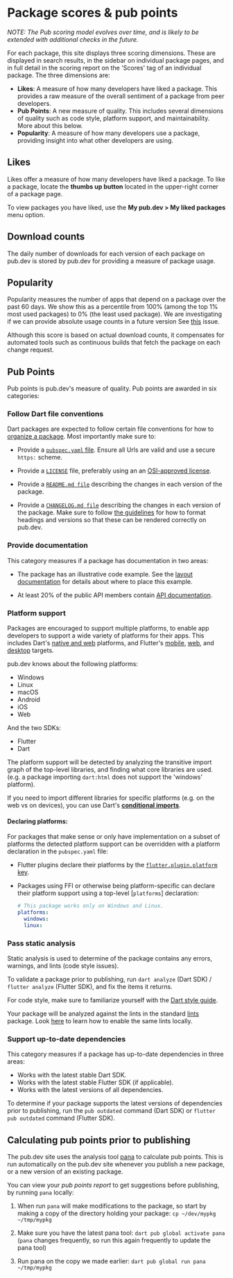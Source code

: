 # Package scores & pub points

*NOTE: The Pub scoring model evolves over time, and is likely to be extended
with additional checks in the future.*

For each package, this site displays three scoring dimensions. These are
displayed in search results, in the sidebar on individual package pages, and in
full detail in the scoring report on the 'Scores' tag of an individual package.
The three dimensions are:

  - **Likes**: A measure of how many developers have liked a package. This
    provides a raw measure of the overall sentiment of a package from peer
    developers.
  - **Pub Points**: A new measure of quality. This includes several dimensions
    of quality such as code style, platform support, and maintainability. More
    about this below.
  - **Popularity**: A measure of how many developers use a package, providing
    insight into what other developers are using.

## Likes

Likes offer a measure of how many developers have liked a package. To like a
package, locate the **thumbs up button** located in the upper-right corner of a
package page.

To view packages you have liked, use the **My pub.dev > My liked packages** menu
option.

## Download counts

The daily number of downloads for each version of each package on pub.dev is
stored by pub.dev for providing a measure of package usage.

## Popularity

Popularity measures the number of apps that depend on a package over the past 60
days. We show this as a percentile from 100% (among the top 1% most used
packages) to 0% (the least used package). We are investigating if we can provide
absolute usage counts in a future version See
[this](https://github.com/dart-lang/pub-dev/issues/2714) issue.

Although this score is based on actual download counts, it compensates for
automated tools such as continuous builds that fetch the package on each change
request.

## Pub Points

Pub points is pub.dev's measure of quality. Pub points are awarded in six
categories:

### Follow Dart file conventions

Dart packages are expected to follow certain file conventions for how to
[organize a package](https://dart.dev/guides/libraries/create-library-packages#organizing-a-library-package).
Most importantly make sure to:

  - Provide a [`pubspec.yaml` file](https://dart.dev/tools/pub/pubspec). Ensure
    all Urls are valid and use a secure `https:` scheme.

  - Provide a [`LICENSE`](https://dart.dev/tools/pub/package-layout#license)
    file, preferably using an an [OSI-approved
    license](https://opensource.org/licenses).

  - Provide a [`README.md file`](https://dart.dev/tools/pub/package-layout#readmemd)
    describing the changes in each version of the package. 

  - Provide a [`CHANGELOG.md file`](https://dart.dev/tools/pub/package-layout#changelogmd)
    describing the changes in each version of the package. Make sure to follow
    [the guidelines](https://dart.dev/tools/pub/package-layout#changelogmd) for
    how to format headings and versions so that these can be rendered correctly
    on pub.dev.

### Provide documentation

This category measures if a package has documentation in two areas:

  - The package has an illustrative code example. See the [layout
    documentation](https://dart.dev/tools/pub/package-layout#examples) for
    details about where to place this example.

  - At least 20% of the public API members contain [API
    documentation](https://dart.dev/guides/libraries/create-library-packages#documenting-a-library).

### Platform support

Packages are encouraged to support multiple platforms, to enable app developers
to support a wide variety of platforms for their apps. This includes Dart's
[native and web](https://dart.dev/platforms) platforms, and Flutter's
[mobile](https://flutter.dev/docs), [web](https://flutter.dev/web), and
[desktop](https://flutter.dev/desktop) targets.

pub.dev knows about the following platforms:

* Windows
* Linux
* macOS
* Android
* iOS
* Web

And the two SDKs:

* Flutter
* Dart

The platform support will be detected by analyzing the transitive import graph
of the top-level libraries, and finding what core libraries are used. (e.g. a
package importing `dart:html` does not support the 'windows' platform).

If you need to import different libraries for specific platforms (e.g. on the
web vs on devices), you can use Dart's [**conditional
imports**](https://dart.dev/guides/libraries/create-library-packages#conditionally-importing-and-exporting-library-files).

#### Declaring platforms:

For packages that make sense or only have implementation on a subset of 
platforms the detected platform support can be overridden with a platform 
declaration in the `pubspec.yaml` file:

* Flutter plugins declare their platforms by the  [`flutter.plugin.platform`
   key](https://flutter.dev/docs/development/packages-and-plugins/developing-packages#plugin-platforms).

* Packages using FFI or otherwise being platform-specific can declare their
  platform support using a top-level [`platforms`] declaration:

  ```yaml
  # This package works only on Windows and Linux.
  platforms: 
    windows:
    linux:
  ```
### Pass static analysis

Static analysis is used to determine of the package contains any errors,
warnings, and lints (code style issues).

To validate a package prior to publishing, run `dart analyze` (Dart SDK) /
`flutter analyze` (Flutter SDK), and fix the items it returns.

For code style, make sure to familiarize yourself with the [Dart style
guide](https://dart.dev/guides/language/effective-dart/style).

Your package will be analyzed against the lints in the standard
[lints](https://pub.dev/packages/lints) package. Look
[here](https://pub.dev/packages/lints#how-to-enable-these-lints) to learn how to
enable the same lints locally.

### Support up-to-date dependencies

This category measures if a package has up-to-date dependencies in three areas:

  - Works with the latest stable Dart SDK.
  - Works with the latest stable Flutter SDK (if applicable).
  - Works with the latest versions of all dependencies.

To determine if your package supports the latest versions of dependencies prior
to publishing, run the `pub outdated` command (Dart SDK) or `flutter pub
outdated` command (Flutter SDK).

## Calculating pub points prior to publishing

The pub.dev site uses the analysis tool [pana][pana-url] to calculate pub
points. This is run automatically on the pub.dev site whenever you publish a new
package, or a new version of an existing package.

You can view your *pub points report* to get suggestions before publishing, by
running `pana` locally:

  1. When run `pana` will make modifications to the package, so start by making
     a copy of the directory holding your package: `cp ~/dev/mypkg ~/tmp/mypkg`

  1. Make sure you have the latest pana tool: `dart pub global activate pana` (`pana`
     changes frequently, so run this again frequently to update the pana tool)

  1. Run pana on the copy we made earlier: `dart pub global run pana ~/tmp/mypkg`


[analysis-options]: https://dart.dev/guides/language/analysis-options
[analysis-pedantic]: https://dart.dev/guides/language/analysis-options#default-google-rules-pedantic
[pana-url]: https://pub.dev/packages/pana
